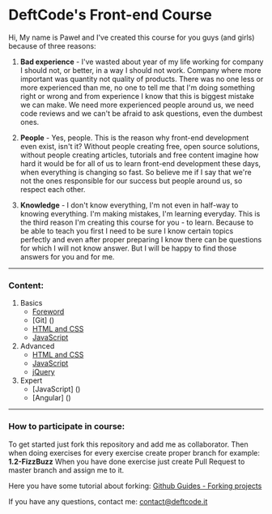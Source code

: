 # DeftCode's Front-end Course

Hi,
My name is Paweł and I've created this course for you guys (and girls) because of three reasons:

1. **Bad experience** - I've wasted about year of my life working for company I should not, or better, in a way I should not work. Company where more important was quantity not quality of products. There was no one less or more experienced than me, no one to tell me that I'm doing something right or wrong and from experience I know that this is biggest mistake we can make. We need more experienced people around us, we need code reviews and we can't be afraid to ask questions, even the dumbest ones.

2. **People** - Yes, people. This is the reason why front-end development even exist, isn't it? Without people creating free, open source solutions, without people creating articles, tutorials and free content imagine how hard it would be for all of us to learn front-end development these days, when everything is changing so fast. So believe me if I say that we're not the ones responsible for our success but people around us, so respect each other.

3. **Knowledge** - I don't know everything, I'm not even in half-way to knowing everything. I'm making mistakes, I'm learning everyday. This is the third reason I'm creating this course for you - to learn. Because to be able to teach you first I need to be sure I know certain topics perfectly and even after proper preparing I know there can be questions for which I will not know answer. But I will be happy to find those answers for you and for me. 

***

### Content:
1. Basics
    * [Foreword]()
    * [Git] ()
    * [HTML and CSS]()
    * [JavaScript](https://github.com/DeftCode-IT/DCFE-Course/tree/master/1.%20Fundamentals/1.2.JavaScript)
2. Advanced
    * [HTML and CSS]()
    * [JavaScript]()
    * [jQuery]() 
3. Expert
    * [JavaScript] ()
    * [Angular] ()

***

### How to participate in course:

To get started just fork this repository and add me as collaborator. Then when doing exercises for every exercise create proper branch for example:
**1.2-FizzBuzz**
When you have done exercise just create Pull Request to master branch and assign me to it.

Here you have some tutorial about forking:
[Github Guides - Forking projects](https://guides.github.com/activities/forking/)

If you have any questions, contact me: contact@deftcode.it
